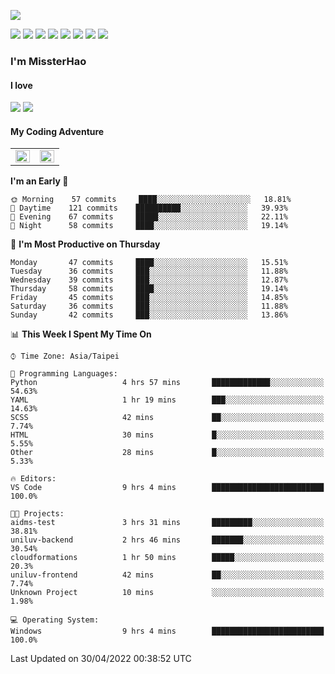 ![](https://komarev.com/ghpvc/?username=MissterHao&color=ff69b4)

[![](https://img.shields.io/badge/Amazon%20AWS-%23232F3E?logo=amazon-aws&logoColor=white&style=for-the-badge)](https://aws.amazon.com/)
[![](https://img.shields.io/badge/Python-3776AB?style=for-the-badge&logo=python&logoColor=white)](https://www.djangoproject.com/)
[![](https://img.shields.io/badge/Django-092E20?style=for-the-badge&logo=django&logoColor=white)](https://www.python.org/)
[![](https://img.shields.io/badge/Flask-000000?style=for-the-badge&logo=flask&logoColor=white)](https://flask.palletsprojects.com/en/2.1.x/)
[![](https://img.shields.io/badge/go-%2300ADD8.svg?&style=for-the-badge&logo=go&logoColor=white)](https://golang.org/)
[![](https://img.shields.io/badge/javascript-%23F7DF1E.svg?&style=for-the-badge&logo=javascript&logoColor=black)](https://www.javascript.com/)
[![](https://img.shields.io/badge/mysql-%234479A1.svg?&style=for-the-badge&logo=mysql&logoColor=white)](https://www.mysql.com/)
[![](https://img.shields.io/badge/docker-%232496ED.svg?&style=for-the-badge&logo=docker&logoColor=white)](https://www.docker.com/)

### I'm MissterHao

#### I love  
![](https://img.shields.io/badge/Netflix-E50914?style=for-the-badge&logo=netflix&logoColor=white)
![](https://img.shields.io/badge/YouTube-FF0000?style=for-the-badge&logo=youtube&logoColor=white)

#### My Coding Adventure
<!-- Readme stats -->
<!-- https://github.com/anuraghazra/github-readme-stats -->
<table>
<tr>
    <td valign="top" width="50%">
    <img src="https://github-readme-stats.vercel.app/api?username=MissterHao&hide_border=true&show_icons=true&locale=en" align="left" style="width: 100%" />
    </td>
    <td valign="top" width="50%">
    <img src="https://github-readme-stats.vercel.app/api/top-langs?username=MissterHao&hide_border=true&show_icons=true&locale=en&layout=compact" align="left" style="width: 100%" />
    </td>
</tr>
</table>  


<!--START_SECTION:waka-->
**I'm an Early 🐤** 

```text
🌞 Morning    57 commits     ████░░░░░░░░░░░░░░░░░░░░░   18.81% 
🌆 Daytime    121 commits    ██████████░░░░░░░░░░░░░░░   39.93% 
🌃 Evening    67 commits     █████░░░░░░░░░░░░░░░░░░░░   22.11% 
🌙 Night      58 commits     ████░░░░░░░░░░░░░░░░░░░░░   19.14%

```
📅 **I'm Most Productive on Thursday** 

```text
Monday       47 commits     ████░░░░░░░░░░░░░░░░░░░░░   15.51% 
Tuesday      36 commits     ███░░░░░░░░░░░░░░░░░░░░░░   11.88% 
Wednesday    39 commits     ███░░░░░░░░░░░░░░░░░░░░░░   12.87% 
Thursday     58 commits     ████░░░░░░░░░░░░░░░░░░░░░   19.14% 
Friday       45 commits     ███░░░░░░░░░░░░░░░░░░░░░░   14.85% 
Saturday     36 commits     ███░░░░░░░░░░░░░░░░░░░░░░   11.88% 
Sunday       42 commits     ███░░░░░░░░░░░░░░░░░░░░░░   13.86%

```


📊 **This Week I Spent My Time On** 

```text
⌚︎ Time Zone: Asia/Taipei

💬 Programming Languages: 
Python                   4 hrs 57 mins       █████████████░░░░░░░░░░░░   54.63% 
YAML                     1 hr 19 mins        ███░░░░░░░░░░░░░░░░░░░░░░   14.63% 
SCSS                     42 mins             ██░░░░░░░░░░░░░░░░░░░░░░░   7.74% 
HTML                     30 mins             █░░░░░░░░░░░░░░░░░░░░░░░░   5.55% 
Other                    28 mins             █░░░░░░░░░░░░░░░░░░░░░░░░   5.33%

🔥 Editors: 
VS Code                  9 hrs 4 mins        █████████████████████████   100.0%

🐱‍💻 Projects: 
aidms-test               3 hrs 31 mins       █████████░░░░░░░░░░░░░░░░   38.81% 
uniluv-backend           2 hrs 46 mins       ███████░░░░░░░░░░░░░░░░░░   30.54% 
cloudformations          1 hr 50 mins        █████░░░░░░░░░░░░░░░░░░░░   20.3% 
uniluv-frontend          42 mins             ██░░░░░░░░░░░░░░░░░░░░░░░   7.74% 
Unknown Project          10 mins             ░░░░░░░░░░░░░░░░░░░░░░░░░   1.98%

💻 Operating System: 
Windows                  9 hrs 4 mins        █████████████████████████   100.0%

```


 Last Updated on 30/04/2022 00:38:52 UTC
<!--END_SECTION:waka-->

<!--
**MissterHao/MissterHao** is a ✨ _special_ ✨ repository because its `README.md` (this file) appears on your GitHub profile.

Here are some ideas to get you started:

- 🔭 I’m currently working on ...
- 🌱 I’m currently learning ...
- 👯 I’m looking to collaborate on ...
- 🤔 I’m looking for help with ...
- 💬 Ask me about ...
- 📫 How to reach me: ...
- 😄 Pronouns: ...
- ⚡ Fun fact: ...
-->
